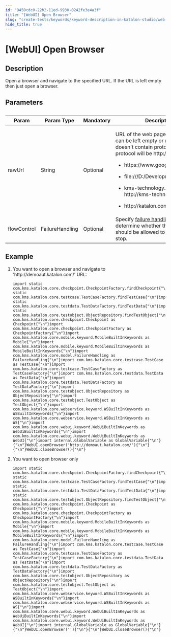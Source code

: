```yaml
---
id: "9450cdc0-22b2-11ed-9930-0242fe3e4a3f"
title: "[WebUI] Open Browser"
slug: "create-tests/keywords/keyword-description-in-katalon-studio/web-ui-keywords/webui-open-browser"
hide_title: true
---
```


# <a id="id_0" class="anchor_top_offset"/><a id="ariaid-title1" class="anchor_top_offset"/>[WebUI] Open Browser


## <a id="id_0__id_1" class="anchor_top_offset"/>Description

              
<p xmlns="http://www.w3.org/1999/xhtml" className="p">Open a browser and navigate to the specified URL. If the URL is   left empty then just open a browser.</p> 
      

## <a id="id_0__id_2" class="anchor_top_offset"/>Parameters

              
<table xmlns="http://www.w3.org/1999/xhtml" className="table anchor_top_offset" id="id_0__f358dedb-6455-4fa1-858d-e550e8d01e09"><caption /><thead className="thead"><tr className><th className="entry anchor_top_offset" id="id_0__f358dedb-6455-4fa1-858d-e550e8d01e09__entry__1">Param</th><th className="entry anchor_top_offset" id="id_0__f358dedb-6455-4fa1-858d-e550e8d01e09__entry__2">Param Type</th><th className="entry anchor_top_offset" id="id_0__f358dedb-6455-4fa1-858d-e550e8d01e09__entry__3">Mandatory</th><th className="entry anchor_top_offset" id="id_0__f358dedb-6455-4fa1-858d-e550e8d01e09__entry__4">Description</th></tr></thead><tbody className="tbody"><tr className><td className="entry" headers="id_0__f358dedb-6455-4fa1-858d-e550e8d01e09__entry__1 id_0__f358dedb-6455-4fa1-858d-e550e8d01e09__entry__2 id_0__f358dedb-6455-4fa1-858d-e550e8d01e09__entry__3 id_0__f358dedb-6455-4fa1-858d-e550e8d01e09__entry__4 ">rawUrl</td><td className="entry" headers="id_0__f358dedb-6455-4fa1-858d-e550e8d01e09__entry__1 id_0__f358dedb-6455-4fa1-858d-e550e8d01e09__entry__2 id_0__f358dedb-6455-4fa1-858d-e550e8d01e09__entry__3 id_0__f358dedb-6455-4fa1-858d-e550e8d01e09__entry__4 ">String</td><td className="entry" headers="id_0__f358dedb-6455-4fa1-858d-e550e8d01e09__entry__1 id_0__f358dedb-6455-4fa1-858d-e550e8d01e09__entry__2 id_0__f358dedb-6455-4fa1-858d-e550e8d01e09__entry__3 id_0__f358dedb-6455-4fa1-858d-e550e8d01e09__entry__4 ">Optional</td><td className="entry" headers="id_0__f358dedb-6455-4fa1-858d-e550e8d01e09__entry__1 id_0__f358dedb-6455-4fa1-858d-e550e8d01e09__entry__2 id_0__f358dedb-6455-4fa1-858d-e550e8d01e09__entry__3 id_0__f358dedb-6455-4fa1-858d-e550e8d01e09__entry__4 ">         <p className="p">URL of the web page to be opened can be left empty or null. If           rawUrl doesn't contain protocol prefix, the protocol will           be http://. For example: </p>         <ul className="ul"><li className="li">             <p className="p">               https://www.google.com             </p>           </li><li className="li">             <p className="p">file:///D:/Development/index.html </p>           </li><li className="li">             <p className="p">               kms-technology.com =&gt; http://kms-technology.com             </p>           </li><li className="li">             <p className="p">http://katalon.com/ </p>           </li></ul>       </td></tr><tr className><td className="entry" headers="id_0__f358dedb-6455-4fa1-858d-e550e8d01e09__entry__1 id_0__f358dedb-6455-4fa1-858d-e550e8d01e09__entry__2 id_0__f358dedb-6455-4fa1-858d-e550e8d01e09__entry__3 id_0__f358dedb-6455-4fa1-858d-e550e8d01e09__entry__4 ">flowControl</td><td className="entry" headers="id_0__f358dedb-6455-4fa1-858d-e550e8d01e09__entry__1 id_0__f358dedb-6455-4fa1-858d-e550e8d01e09__entry__2 id_0__f358dedb-6455-4fa1-858d-e550e8d01e09__entry__3 id_0__f358dedb-6455-4fa1-858d-e550e8d01e09__entry__4 ">FailureHandling</td><td className="entry" headers="id_0__f358dedb-6455-4fa1-858d-e550e8d01e09__entry__1 id_0__f358dedb-6455-4fa1-858d-e550e8d01e09__entry__2 id_0__f358dedb-6455-4fa1-858d-e550e8d01e09__entry__3 id_0__f358dedb-6455-4fa1-858d-e550e8d01e09__entry__4 ">Optional</td><td className="entry" headers="id_0__f358dedb-6455-4fa1-858d-e550e8d01e09__entry__1 id_0__f358dedb-6455-4fa1-858d-e550e8d01e09__entry__2 id_0__f358dedb-6455-4fa1-858d-e550e8d01e09__entry__3 id_0__f358dedb-6455-4fa1-858d-e550e8d01e09__entry__4 ">Specify <a className="xref" href="/maintain/configure-failure-handling-settings-in-katalon-studio">failure handling</a> schema to determine whether the         execution should be allowed to continue or stop.</td></tr></tbody></table> 
      

## <a id="id_0__id_3" class="anchor_top_offset"/>Example

              
<ol xmlns="http://www.w3.org/1999/xhtml" className="ol"><li className="li">     <p className="p">You want to open a browser and navigate to 'http://demoaut.katalon.com/' URL:</p>     <pre className="pre codeblock"><code>import static com.kms.katalon.core.checkpoint.CheckpointFactory.findCheckpoint{"\n"}import static com.kms.katalon.core.testcase.TestCaseFactory.findTestCase{"\n"}import static com.kms.katalon.core.testdata.TestDataFactory.findTestData{"\n"}import static com.kms.katalon.core.testobject.ObjectRepository.findTestObject{"\n"}import com.kms.katalon.core.checkpoint.Checkpoint as Checkpoint{"\n"}import com.kms.katalon.core.checkpoint.CheckpointFactory as CheckpointFactory{"\n"}import com.kms.katalon.core.mobile.keyword.MobileBuiltInKeywords as Mobile{"\n"}import com.kms.katalon.core.mobile.keyword.MobileBuiltInKeywords as MobileBuiltInKeywords{"\n"}import com.kms.katalon.core.model.FailureHandling as FailureHandling{"\n"}import com.kms.katalon.core.testcase.TestCase as TestCase{"\n"}import com.kms.katalon.core.testcase.TestCaseFactory as TestCaseFactory{"\n"}import com.kms.katalon.core.testdata.TestData as TestData{"\n"}import com.kms.katalon.core.testdata.TestDataFactory as TestDataFactory{"\n"}import com.kms.katalon.core.testobject.ObjectRepository as ObjectRepository{"\n"}import com.kms.katalon.core.testobject.TestObject as TestObject{"\n"}import com.kms.katalon.core.webservice.keyword.WSBuiltInKeywords as WSBuiltInKeywords{"\n"}import com.kms.katalon.core.webservice.keyword.WSBuiltInKeywords as WS{"\n"}import com.kms.katalon.core.webui.keyword.WebUiBuiltInKeywords as WebUiBuiltInKeywords{"\n"}import com.kms.katalon.core.webui.keyword.WebUiBuiltInKeywords as WebUI{"\n"}import internal.GlobalVariable as GlobalVariable{"\n"}{"\n"}WebUI.openBrowser('http://demoaut.katalon.com/'){"\n"}{"\n"}WebUI.closeBrowser(){"\n"}</code></pre>   </li><li className="li">     <p className="p">You want to open browser only</p>     <pre className="pre codeblock"><code>import static com.kms.katalon.core.checkpoint.CheckpointFactory.findCheckpoint{"\n"}import static com.kms.katalon.core.testcase.TestCaseFactory.findTestCase{"\n"}import static com.kms.katalon.core.testdata.TestDataFactory.findTestData{"\n"}import static com.kms.katalon.core.testobject.ObjectRepository.findTestObject{"\n"}import com.kms.katalon.core.checkpoint.Checkpoint as Checkpoint{"\n"}import com.kms.katalon.core.checkpoint.CheckpointFactory as CheckpointFactory{"\n"}import com.kms.katalon.core.mobile.keyword.MobileBuiltInKeywords as Mobile{"\n"}import com.kms.katalon.core.mobile.keyword.MobileBuiltInKeywords as MobileBuiltInKeywords{"\n"}import com.kms.katalon.core.model.FailureHandling as FailureHandling{"\n"}import com.kms.katalon.core.testcase.TestCase as TestCase{"\n"}import com.kms.katalon.core.testcase.TestCaseFactory as TestCaseFactory{"\n"}import com.kms.katalon.core.testdata.TestData as TestData{"\n"}import com.kms.katalon.core.testdata.TestDataFactory as TestDataFactory{"\n"}import com.kms.katalon.core.testobject.ObjectRepository as ObjectRepository{"\n"}import com.kms.katalon.core.testobject.TestObject as TestObject{"\n"}import com.kms.katalon.core.webservice.keyword.WSBuiltInKeywords as WSBuiltInKeywords{"\n"}import com.kms.katalon.core.webservice.keyword.WSBuiltInKeywords as WS{"\n"}import com.kms.katalon.core.webui.keyword.WebUiBuiltInKeywords as WebUiBuiltInKeywords{"\n"}import com.kms.katalon.core.webui.keyword.WebUiBuiltInKeywords as WebUI{"\n"}import internal.GlobalVariable as GlobalVariable{"\n"}{"\n"}WebUI.openBrowser(''){"\n"}{"\n"}WebUI.closeBrowser(){"\n"}</code></pre>   </li></ol> 
      
